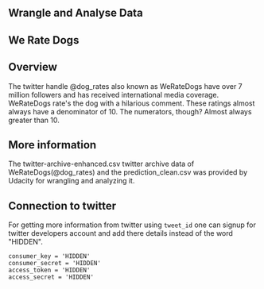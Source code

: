 ## Wrangle and Analyse Data

## We Rate Dogs

## Overview

The twitter handle @dog_rates also known as WeRateDogs have over 7 million followers and has received international media coverage. WeRateDogs rate's the dog with a hilarious comment. These ratings almost always have a denominator of 10. The numerators, though? Almost always greater than 10.

## More information

The twitter-archive-enhanced.csv twitter archive data of WeRateDogs(@dog_rates) and the prediction_clean.csv  was provided by Udacity for wrangling and analyzing it.

## Connection to twitter

For getting more information from twitter using `tweet_id` one can signup for twitter developers account and add there details instead of the word "HIDDEN".
```
consumer_key = 'HIDDEN'
consumer_secret = 'HIDDEN'
access_token = 'HIDDEN'
access_secret = 'HIDDEN'
```
